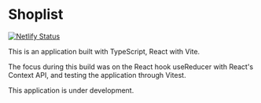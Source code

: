 # Shoplist

[![Netlify Status](https://api.netlify.com/api/v1/badges/3cfc429f-e2da-4999-9740-1fff8b55bcc1/deploy-status)](https://app.netlify.com/sites/shoplistinreact/deploys)

This is an application built with TypeScript, React with Vite.

The focus during this build was on the React hook useReducer with React's
Context API, and testing the application through Vitest.

This application is under development.
